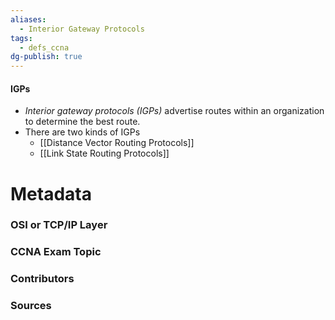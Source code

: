 ```yaml
---
aliases:
  - Interior Gateway Protocols
tags:
  - defs_ccna
dg-publish: true
---
```

#### IGPs
- *Interior gateway protocols (IGPs)* advertise routes within an organization to determine the best route.
- There are two kinds of IGPs
	- [[Distance Vector Routing Protocols]] 
	- [[Link State Routing Protocols]]

# Metadata
### OSI or TCP/IP Layer

### CCNA Exam Topic

### Contributors

### Sources

